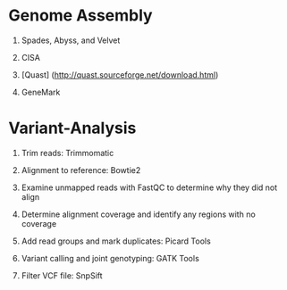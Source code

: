 # Genome Assembly
1. Spades, Abyss, and Velvet

2. CISA

3. [Quast] (http://quast.sourceforge.net/download.html)

4. GeneMark

# Variant-Analysis

1. Trim reads: Trimmomatic

2. Alignment to reference: Bowtie2

3. Examine unmapped reads with FastQC to determine why they did not align

4. Determine alignment coverage and identify any regions with no coverage

5. Add read groups and mark duplicates: Picard Tools

6. Variant calling and joint genotyping: GATK Tools

7. Filter VCF file: SnpSift
